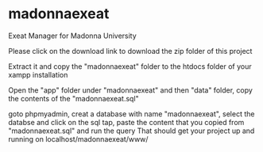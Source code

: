 madonnaexeat
============

Exeat Manager for Madonna University

Please click on the download link to download the zip folder of this project

Extract it and copy the "madonnaexeat" folder to the htdocs folder of your xampp installation

Open the "app" folder under "madonnaexeat" and then "data" folder, copy the contents of the "madonnaexeat.sql"

goto phpmyadmin, creat a database with name "madonnaexeat", select the databse and click on the sql tap, paste the content that you copied from "madonnaexeat.sql" and run the query
That should get your project up and running on localhost/madonnaexeat/www/
